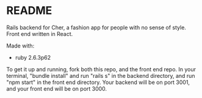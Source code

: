 # README

Rails backend for Cher, a fashion app for people with no sense of style. Front end written in React.

Made with:
* ruby 2.6.3p62

To get it up and running, fork both this repo, and the front end repo. In your terminal, "bundle install" and run "rails s" in the backend directory, and run "npm start" in the front end directory. Your backend will be on port 3001, and your front end will be on port 3000. 
